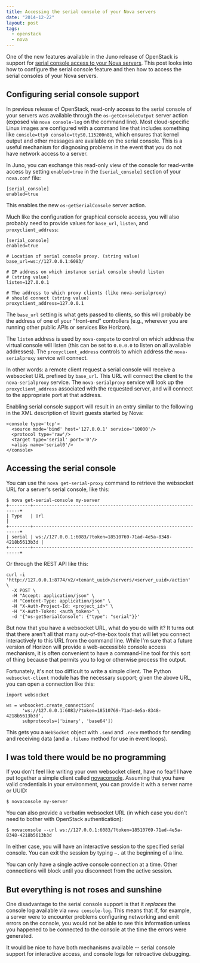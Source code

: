 ```yaml
---
title: Accessing the serial console of your Nova servers
date: "2014-12-22"
layout: post
tags:
  - openstack
  - nova
---
```


One of the new features available in the Juno release of OpenStack is
support for [serial console access to your Nova
servers][serial-ports].  This post looks into how to configure the
serial console feature and then how to access the serial consoles of
your Nova servers.

[serial-ports]: https://blueprints.launchpad.net/nova/+spec/serial-ports

<!-- more -->

## Configuring serial console support

In previous release of OpenStack, read-only access to the serial
console of your servers was available through the
`os-getConsoleOutput` server action (exposed via `nova console-log` on
the command line).  Most cloud-specific Linux images are configured
with a command line that includes something like `console=tty0
console=ttyS0,115200n81`, which ensures that kernel output and other
messages are available on the serial console.  This is a useful
mechanism for diagnosing problems in the event that you do not have
network access to a server.

In Juno, you can exchange this read-only view of the console for
read-write access by setting `enabled=true` in the `[serial_console]`
section of your `nova.conf` file:

    [serial_console]
    enabled=true

This enables the new `os-getSerialConsole` server action.

Much like the configuration for graphical console access, you will also
probably need to provide values for `base_url`, `listen`, and
`proxyclient_address`:

    [serial_console]
    enabled=true

    # Location of serial console proxy. (string value)
    base_url=ws://127.0.0.1:6083/

    # IP address on which instance serial console should listen
    # (string value)
    listen=127.0.0.1

    # The address to which proxy clients (like nova-serialproxy)
    # should connect (string value)
    proxyclient_address=127.0.0.1

The `base_url` setting is what gets passed to clients, so this will
probably be the address of one of your "front-end" controllers (e.g.,
wherever you are running other public APIs or services like Horizon).

The `listen` address is used by `nova-compute` to control on which
address the virtual console will listen (this can be set to `0.0.0.0`
to listen on all available addresses).  The `proxyclient_address`
controls to which address the `nova-serialproxy` service will connect.

In other words: a remote client request a serial console will receive
a websocket URL prefixed by `base_url`.  This URL will connect the
client to the `nova-serialproxy` service.  The `nova-serialproxy`
service will look up the `proxyclient_address` associated with the
requested server, and will connect to the appropriate port at that
address.

Enabling serial console support will result in an entry similar to the
following in the XML description of libvirt guests started by Nova:

    <console type='tcp'>
      <source mode='bind' host='127.0.0.1' service='10000'/>
      <protocol type='raw'/>
      <target type='serial' port='0'/>
      <alias name='serial0'/>
    </console>

## Accessing the serial console

You can use the `nova get-serial-proxy` command to retrieve the
websocket URL for a server's serial console, like this:

    $ nova get-serial-console my-server
    +--------+-----------------------------------------------------------------+
    | Type   | Url                                                             |
    +--------+-----------------------------------------------------------------+
    | serial | ws://127.0.0.1:6083/?token=18510769-71ad-4e5a-8348-4218b5613b3d |
    +--------+-----------------------------------------------------------------+

Or through the REST API like this:

    curl -i 'http://127.0.0.1:8774/v2/<tenant_uuid>/servers/<server_uuid>/action' \
      -X POST \
      -H "Accept: application/json" \
      -H "Content-Type: application/json" \
      -H "X-Auth-Project-Id: <project_id>" \
      -H "X-Auth-Token: <auth_token>" \
      -d '{"os-getSerialConsole": {"type": "serial"}}'

But now that you have a websocket URL, what do you do with it?  It
turns out that there aren't all that many out-of-the-box tools that
will let you connect interactively to this URL from the command line.
While I'm sure that a future version of Horizon will provide a
web-accessible console access mechanism, it is often convenient to
have a command-line tool for this sort of thing because that permits
you to log or otherwise process the output.

Fortunately, it's not too difficult to write a simple client.  The
Python `websocket-client` module has the necessary support; given the
above URL, you can open a connection like this:

    import websocket

    ws = websocket.create_connection(
          'ws://127.0.0.1:6083/?token=18510769-71ad-4e5a-8348-4218b5613b3d',
          subprotocols=['binary', 'base64'])

This gets you a `WebSocket` object with `.send` and `.recv` methods
for sending and receiving data (and a `.fileno` method for use in
event loops).

## I was told there would be no programming

If you don't feel like writing your own websocket client, have no
fear! I have put together a simple client called [novaconsole][].
Assuming that you have valid credentials in your environment, you can
provide it with a server name or UUID:

[novaconsole]: http://github.com/larsks/novaconsole/

    $ novaconsole my-server

You can also provide a verbatim websocket URL (in which case you don't
need to bother with OpenStack authentication):

    $ novaconsole --url ws://127.0.0.1:6083/?token=18510769-71ad-4e5a-8348-4218b5613b3d

In either case, you will have an interactive session to the specified
serial console.  You can exit the session by typing `~.` at the
beginning of a line.

You can only have a single active console connection at a time.  Other
connections will block until you disconnect from the active session.

## But everything is not roses and sunshine

One disadvantage to the serial console support is that it *replaces*
the console log available via `nova console-log`.  This means that if,
for example, a server were to encounter problems configuring
networking and emit errors on the console, you would not be able to
see this information unless you happened to be connected to the
console at the time the errors were generated.

It would be nice to have both mechanisms available -- serial console
support for interactive access, and console logs for retroactive
debugging.

